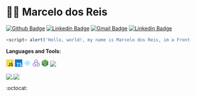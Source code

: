 # :man_technologist: Marcelo dos Reis

[![Github Badge](https://img.shields.io/badge/-Github-000?style=flat-square&logo=Github&logoColor=white&link=https://github.com/marcelodosreis)](https://github.com/marcelodosreis)
[![Linkedin Badge](https://img.shields.io/badge/-LinkedIn-blue?style=flat-square&logo=Linkedin&logoColor=white&link=https://www.linkedin.com/in/marceloh13/)](https://www.linkedin.com/in/marceloh13/)
[![Gmail Badge](https://img.shields.io/badge/-Gmail-c14438?style=flat-square&logo=Gmail&logoColor=white&link=mailto:marcelohrpaulo13@gmail.com)](mailto:marcelohrpaulo13@gmail.com)
[![Linkedin Badge](https://img.shields.io/github/followers/marcelodosreis?style=social)](https://www.linkedin.com/in/marceloh13/)



```javascript
<script> alert('Hello, world!, my name is Marcelo dos Reis, im a Front-End Software Engineer 👋'); </script>
 ```

**Languages and Tools:**  

<code><img height="20" src="https://raw.githubusercontent.com/github/explore/80688e429a7d4ef2fca1e82350fe8e3517d3494d/topics/javascript/javascript.png"></code>
<code><img height="20" src="https://raw.githubusercontent.com/github/explore/80688e429a7d4ef2fca1e82350fe8e3517d3494d/topics/typescript/typescript.png"></code>
<code><img height="20" src="https://raw.githubusercontent.com/github/explore/80688e429a7d4ef2fca1e82350fe8e3517d3494d/topics/react/react.png"></code>
<code><img height="20" src="https://raw.githubusercontent.com/github/explore/80688e429a7d4ef2fca1e82350fe8e3517d3494d/topics/redux/redux.png"></code>
<code><img height="20" src="https://raw.githubusercontent.com/github/explore/80688e429a7d4ef2fca1e82350fe8e3517d3494d/topics/nodejs/nodejs.png"></code>
<code><img height="20" src="https://miro.medium.com/max/400/1*nP2C50GK4_-ly_R_mq3juQ.png"></code>
 
 
 

<p align="justify">
  <a href="https://github.com/anuraghazra/github-readme-stats">
  <img align="center" src="https://github-readme-stats.vercel.app/api?username=marcelodosreis&show_icons=true&count_private=true&theme=radical&hide=issues" />
</a>
  <a href="https://github.com/anuraghazra/github-readme-stats">
  <img align="center" src="https://github-readme-stats.vercel.app/api/top-langs/?username=marcelodosreis&layout=compact&theme=radical" />
</a>
</p>
<!--> :octocat: 
